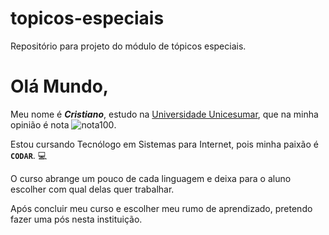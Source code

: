 # topicos-especiais
Repositório para projeto do módulo de tópicos especiais.

# Olá Mundo,

Meu nome é ***Cristiano***, estudo na [Universidade Unicesumar](https://www.unicesumar.edu.br/ "Unicesumar - Educação Presencial e a Distância"), que na minha opinião é nota ![nota100](https://user-images.githubusercontent.com/111019529/233497089-e358c6ef-c698-43ce-88b4-e1bae9363165.png).

Estou cursando Tecnólogo em Sistemas para Internet, pois minha paixão é **`CODAR`**. :computer:

O curso abrange um pouco de cada linguagem e deixa para o aluno escolher com qual delas quer trabalhar.

Após concluir meu curso e escolher meu rumo de aprendizado, pretendo fazer uma pós nesta instituição.
